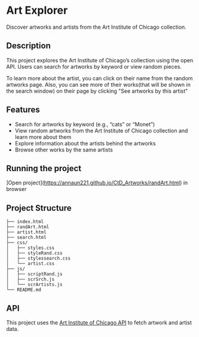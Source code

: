 # Art Explorer
Discover artworks and artists from the Art Institute of Chicago collection.

## Description
This project explores the Art Institute of Chicago’s collection using the open API. Users can search for artworks by keyword or view random pieces.

To learn more about the artist, you can click on their name from the random artworks page. Also, you can see more of their works(that will be shown in the search window) on their page by clicking "See artworks by this artist" 

## Features
- Search for artworks by keyword (e.g., “cats” or “Monet”)  
- View random artworks from the Art Institute of Chicago collection and learn more about them  
- Explore information about the artists behind the artworks  
- Browse other works by the same artists

## Running the project
]Open project](https://annaun221.github.io/CtD_Artworks/randArt.html) in browser

## Project Structure

```text
├── index.html
├── randArt.html
├── artist.html
├── search.html
├── css/
│   ├── styles.css
│   ├── styleRand.css
│   ├── stylessearch.css
│   └── artist.css
├── js/
│   ├── scriptRand.js
│   ├── scrSrch.js
│   └── scrArtists.js
└── README.md
```

## API
This project uses the [Art Institute of Chicago API](https://api.artic.edu/docs/) to fetch artwork and artist data.

